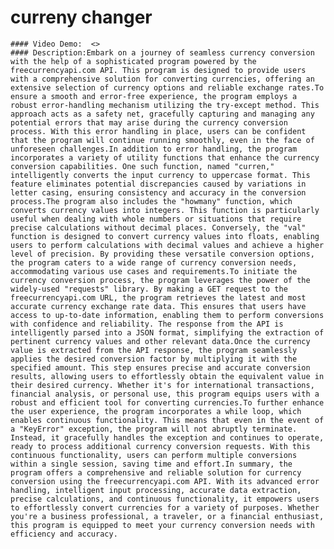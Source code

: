    # curreny changer
    #### Video Demo:  <>
    #### Description:Embark on a journey of seamless currency conversion with the help of a sophisticated program powered by the freecurrencyapi.com API. This program is designed to provide users with a comprehensive solution for converting currencies, offering an extensive selection of currency options and reliable exchange rates.To ensure a smooth and error-free experience, the program employs a robust error-handling mechanism utilizing the try-except method. This approach acts as a safety net, gracefully capturing and managing any potential errors that may arise during the currency conversion process. With this error handling in place, users can be confident that the program will continue running smoothly, even in the face of unforeseen challenges.In addition to error handling, the program incorporates a variety of utility functions that enhance the currency conversion capabilities. One such function, named "curren," intelligently converts the input currency to uppercase format. This feature eliminates potential discrepancies caused by variations in letter casing, ensuring consistency and accuracy in the conversion process.The program also includes the "howmany" function, which converts currency values into integers. This function is particularly useful when dealing with whole numbers or situations that require precise calculations without decimal places. Conversely, the "val" function is designed to convert currency values into floats, enabling users to perform calculations with decimal values and achieve a higher level of precision. By providing these versatile conversion options, the program caters to a wide range of currency conversion needs, accommodating various use cases and requirements.To initiate the currency conversion process, the program leverages the power of the widely-used "requests" library. By making a GET request to the freecurrencyapi.com URL, the program retrieves the latest and most accurate currency exchange rate data. This ensures that users have access to up-to-date information, enabling them to perform conversions with confidence and reliability. The response from the API is intelligently parsed into a JSON format, simplifying the extraction of pertinent currency values and other relevant data.Once the currency value is extracted from the API response, the program seamlessly applies the desired conversion factor by multiplying it with the specified amount. This step ensures precise and accurate conversion results, allowing users to effortlessly obtain the equivalent value in their desired currency. Whether it's for international transactions, financial analysis, or personal use, this program equips users with a robust and efficient tool for converting currencies.To further enhance the user experience, the program incorporates a while loop, which enables continuous functionality. This means that even in the event of a "KeyError" exception, the program will not abruptly terminate. Instead, it gracefully handles the exception and continues to operate, ready to process additional currency conversion requests. With this continuous functionality, users can perform multiple conversions within a single session, saving time and effort.In summary, the program offers a comprehensive and reliable solution for currency conversion using the freecurrencyapi.com API. With its advanced error handling, intelligent input processing, accurate data extraction, precise calculations, and continuous functionality, it empowers users to effortlessly convert currencies for a variety of purposes. Whether you're a business professional, a traveler, or a financial enthusiast, this program is equipped to meet your currency conversion needs with efficiency and accuracy.
